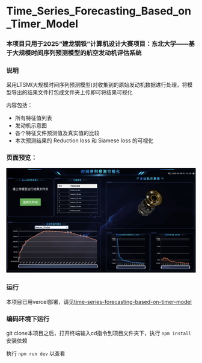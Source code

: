 
# Time_Series_Forecasting_Based_on_Timer_Model

### 本项目只用于2025“建龙钢铁”计算机设计大赛项目：东北大学——基于大规模时间序列预测模型的航空发动机评估系统

### 说明
采用LTSM(大规模时间序列预测模型)对收集到的原始发动机数据进行处理，将模型导出的结果文件打包成文件夹上传即可将结果可视化

内容包括：
- 所有特征值列表
- 发动机示意图
- 各个特征文件预测值及真实值的比较
- 本次预测结果的 Reduction loss 和 Siamese loss 的可视化

### 页面预览：
![图片预览](./images/preview.png)

### 运行
本项目已用vercel部署，请见[time-series-forecasting-based-on-timer-model](https://time-series-forecasting-based-on-timer-model.vercel.app/#/)

### 编码环境下运行
git clone本项目之后，打开终端输入cd指令到项目文件夹下，执行 `npm install` 安装依赖

执行 `npm run dev` 以查看